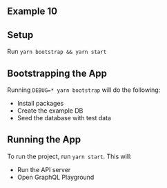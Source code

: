 ## Example 10

## Setup

Run `yarn bootstrap && yarn start`

## Bootstrapping the App

Running `DEBUG=* yarn bootstrap` will do the following:

- Install packages
- Create the example DB
- Seed the database with test data

## Running the App

To run the project, run `yarn start`. This will:

- Run the API server
- Open GraphQL Playground
